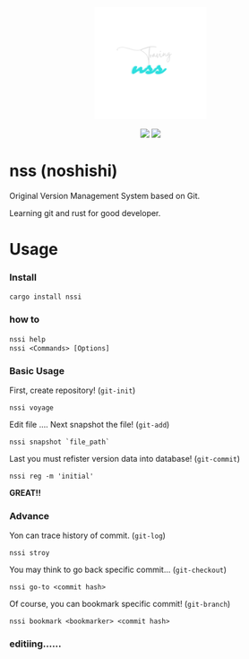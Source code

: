 
<p align="center">
<img src="https://github.com/nopeNoshishi/nss/blob/main/picture/logos.png" width="200">
</p>

<p align="center">
<img src="https://img.shields.io/github/actions/workflow/status/nopeNoshishi/nss/rust.yml?style=flat-square">
<img src="https://img.shields.io/badge/version-0.1.5-green?style=flat-square">
</p>

# nss (noshishi)
Original Version Management System based on Git.


Learning git and rust for good developer.

# Usage
### Install
```
cargo install nssi
```

### how to
```
nssi help
nssi <Commands> [Options]
```

### Basic Usage
First, create repository! (`git-init`)
```
nssi voyage
```

Edit file ....
Next snapshot the file! (`git-add`)
```
nssi snapshot `file_path`
```

Last you must refister version data into database! (`git-commit`)
```
nssi reg -m 'initial'
```

**GREAT!!**

### Advance
Yon can trace history of commit. (`git-log`)
```
nssi stroy
```

You may think to go back specific commit... (`git-checkout`)
```
nssi go-to <commit hash>
```

Of course, you can bookmark specific commit! (`git-branch`)
```
nssi bookmark <bookmarker> <commit hash>
```

### editiing......
